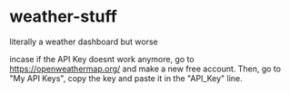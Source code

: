 # weather-stuff
literally a weather dashboard but worse

incase if the API Key doesnt work anymore, go to https://openweathermap.org/ and make a new free account.  Then, go to "My API Keys", copy the key and paste it in the "API_Key" line.  
